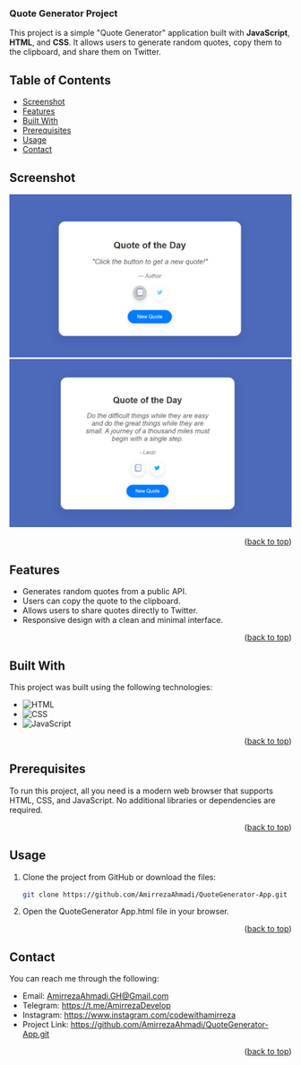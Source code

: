 ### **Quote Generator Project**

This project is a simple "Quote Generator" application built with **JavaScript**, **HTML**, and **CSS**. It allows users to generate random quotes, copy them to the clipboard, and share them on Twitter.

## Table of Contents
- [Screenshot](#screenshot)
- [Features](#features)
- [Built With](#built-with)
- [Prerequisites](#prerequisites)
- [Usage](#usage)
- [Contact](#contact)

## Screenshot

![Quote Generator Preview](example/QuoteGenerator1.png)
![Quote Generator Preview](example/QuoteGenerator2.png)

<p align="right">(<a href="#table-of-contents">back to top</a>)</p>

## Features

- Generates random quotes from a public API.
- Users can copy the quote to the clipboard.
- Allows users to share quotes directly to Twitter.
- Responsive design with a clean and minimal interface.

<p align="right">(<a href="#table-of-contents">back to top</a>)</p>

## Built With

This project was built using the following technologies:

* ![HTML](https://img.shields.io/badge/-HTML5-orange)
* ![CSS](https://img.shields.io/badge/-CSS3-blue)
* ![JavaScript](https://img.shields.io/badge/-JavaScript-yellow)

<p align="right">(<a href="#table-of-contents">back to top</a>)</p>

## Prerequisites

To run this project, all you need is a modern web browser that supports HTML, CSS, and JavaScript. No additional libraries or dependencies are required.

<p align="right">(<a href="#table-of-contents">back to top</a>)</p>

## Usage

1. Clone the project from GitHub or download the files:
   ```bash
   git clone https://github.com/AmirrezaAhmadi/QuoteGenerator-App.git

2. Open the QuoteGenerator App.html file in your browser.

<p align="right">(<a href="#table-of-contents">back to top</a>)</p>

## Contact

You can reach me through the following:

* Email: AmirrezaAhmadi.GH@Gmail.com
* Telegram: https://t.me/AmirrezaDevelop
* Instagram: https://www.instagram.com/codewithamirreza
* Project Link: https://github.com/AmirrezaAhmadi/QuoteGenerator-App.git

<p align="right">(<a href="#table-of-contents">back to top</a>)</p>